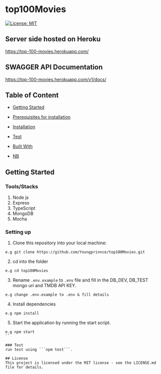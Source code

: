 # top100Movies

[![License: MIT](https://img.shields.io/badge/License-MIT-yellow.svg)](https://opensource.org/licenses/MIT)

## Server side hosted on Heroku
https://top-100-movies.herokuapp.com/

## SWAGGER API Documentation
https://top-100-movies.herokuapp.com/v1/docs/

## Table of Content
 * [Getting Started](#getting-started)

*  [Prerequisites for installation](#prerequisites-for-installation)
 
 * [Installation](#installation)

 * [Test](#test)
 
 * [Built With](#built-with)

 * [NB](#nb)


## Getting Started

### Tools/Stacks
1. Node js
2. Express
3. TypeScript
4. MongoDB
5. Mocha

### Setting up
1. Clone this repository into your local machine:
```
e.g git clone https://github.com/Youngprinnce/top100Movies.git
```

2. cd into the folder
```
e.g cd top100Movies
```

3. Rename `.env.example` to `.env` file and fill in the DB_DEV, DB_TEST mongo uri and TMDB API KEY.
```
e.g change .env.example to .env & fill details
```

4. Install dependencies
```
e.g npm install
```

5. Start the application by running the start script.
```
e.g npm start
``

### Test
run test using ```npm test```.

## License
This project is licensed under the MIT license - see the LICENSE.md file for details.
